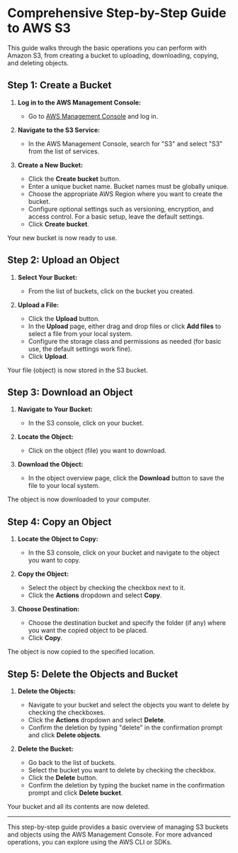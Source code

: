 # Comprehensive Step-by-Step Guide to AWS S3

This guide walks through the basic operations you can perform with Amazon S3, from creating a bucket to uploading, downloading, copying, and deleting objects.

## Step 1: Create a Bucket

1. **Log in to the AWS Management Console:**
   - Go to [AWS Management Console](https://aws.amazon.com/console/) and log in.

2. **Navigate to the S3 Service:**
   - In the AWS Management Console, search for "S3" and select "S3" from the list of services.

3. **Create a New Bucket:**
   - Click the **Create bucket** button.
   - Enter a unique bucket name. Bucket names must be globally unique.
   - Choose the appropriate AWS Region where you want to create the bucket.
   - Configure optional settings such as versioning, encryption, and access control. For a basic setup, leave the default settings.
   - Click **Create bucket**.

Your new bucket is now ready to use.

## Step 2: Upload an Object

1. **Select Your Bucket:**
   - From the list of buckets, click on the bucket you created.

2. **Upload a File:**
   - Click the **Upload** button.
   - In the **Upload** page, either drag and drop files or click **Add files** to select a file from your local system.
   - Configure the storage class and permissions as needed (for basic use, the default settings work fine).
   - Click **Upload**.

Your file (object) is now stored in the S3 bucket.

## Step 3: Download an Object

1. **Navigate to Your Bucket:**
   - In the S3 console, click on your bucket.

2. **Locate the Object:**
   - Click on the object (file) you want to download.

3. **Download the Object:**
   - In the object overview page, click the **Download** button to save the file to your local system.

The object is now downloaded to your computer.

## Step 4: Copy an Object

1. **Locate the Object to Copy:**
   - In the S3 console, click on your bucket and navigate to the object you want to copy.

2. **Copy the Object:**
   - Select the object by checking the checkbox next to it.
   - Click the **Actions** dropdown and select **Copy**.

3. **Choose Destination:**
   - Choose the destination bucket and specify the folder (if any) where you want the copied object to be placed.
   - Click **Copy**.

The object is now copied to the specified location.

## Step 5: Delete the Objects and Bucket

1. **Delete the Objects:**
   - Navigate to your bucket and select the objects you want to delete by checking the checkboxes.
   - Click the **Actions** dropdown and select **Delete**.
   - Confirm the deletion by typing "delete" in the confirmation prompt and click **Delete objects**.

2. **Delete the Bucket:**
   - Go back to the list of buckets.
   - Select the bucket you want to delete by checking the checkbox.
   - Click the **Delete** button.
   - Confirm the deletion by typing the bucket name in the confirmation prompt and click **Delete bucket**.

Your bucket and all its contents are now deleted.

---

This step-by-step guide provides a basic overview of managing S3 buckets and objects using the AWS Management Console. For more advanced operations, you can explore using the AWS CLI or SDKs.

